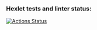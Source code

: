 ### Hexlet tests and linter status:
[![Actions Status](https://github.com/vladimir40in/frontend-project-44/workflows/hexlet-check/badge.svg)](https://github.com/vladimir40in/frontend-project-44/actions)
